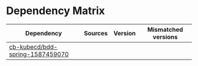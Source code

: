 # Dependency Matrix

Dependency | Sources | Version | Mismatched versions
---------- | ------- | ------- | -------------------
[cb-kubecd/bdd-spring-1587459070](https://github.com/cb-kubecd/bdd-spring-1587459070.git) |  | []() | 
